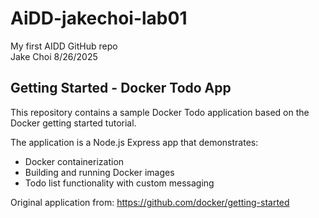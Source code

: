 # AiDD-jakechoi-lab01
My first AIDD GitHub repo  
Jake Choi 8/26/2025

## Getting Started - Docker Todo App

This repository contains a sample Docker Todo application based on the Docker getting started tutorial.

The application is a Node.js Express app that demonstrates:
- Docker containerization
- Building and running Docker images
- Todo list functionality with custom messaging

Original application from: https://github.com/docker/getting-started
